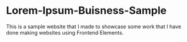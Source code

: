 # Lorem-Ipsum-Buisness-Sample
This is a sample website that I made to showcase some work that I have done making websites using Frontend Elements.
